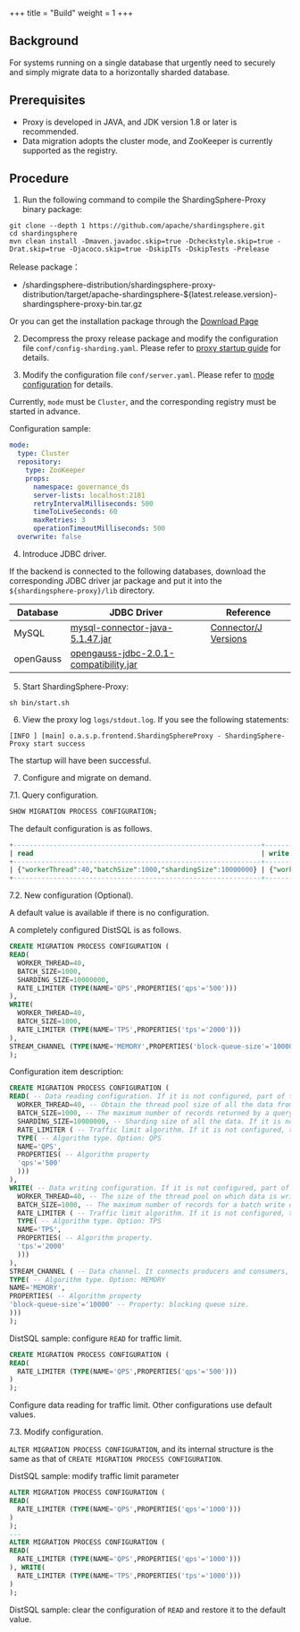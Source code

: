 +++
title = "Build"
weight = 1
+++

## Background

For systems running on a single database that urgently need to securely and simply migrate data to a horizontally sharded database.

## Prerequisites

-  Proxy is developed in JAVA, and JDK version 1.8 or later is recommended. 
- Data migration adopts the cluster mode, and ZooKeeper is currently supported as the registry.

## Procedure

1. Run the following command to compile the ShardingSphere-Proxy binary package: 

```
git clone --depth 1 https://github.com/apache/shardingsphere.git
cd shardingsphere
mvn clean install -Dmaven.javadoc.skip=true -Dcheckstyle.skip=true -Drat.skip=true -Djacoco.skip=true -DskipITs -DskipTests -Prelease
```

Release package：
- /shardingsphere-distribution/shardingsphere-proxy-distribution/target/apache-shardingsphere-${latest.release.version}-shardingsphere-proxy-bin.tar.gz

Or you can get the installation package through the [Download Page](https://shardingsphere.apache.org/document/current/en/downloads/)

2. Decompress the proxy release package and modify the configuration file `conf/config-sharding.yaml`. Please refer to [proxy startup guide](/en/user-manual/shardingsphere-proxy/startup/bin/) for details.

3. Modify the configuration file `conf/server.yaml`. Please refer to [mode configuration](/en/user-manual/shardingsphere-jdbc/yaml-config/mode/) for details.

Currently, `mode` must be `Cluster`, and the corresponding registry must be started in advance.

Configuration sample:
```yaml
mode:
  type: Cluster
  repository:
    type: ZooKeeper
    props:
      namespace: governance_ds
      server-lists: localhost:2181
      retryIntervalMilliseconds: 500
      timeToLiveSeconds: 60
      maxRetries: 3
      operationTimeoutMilliseconds: 500
  overwrite: false
```

4. Introduce JDBC driver.

If the backend is connected to the following databases, download the corresponding JDBC driver jar package and put it into the `${shardingsphere-proxy}/lib` directory.

| Database              | JDBC Driver                                                                                                                                                        | Reference                                                                                        |
| --------------------- | ------------------------------------------------------------------------------------------------------------------------------------------------------------------ | ------------------------------------------------------------------------------------------------ |
| MySQL                 | [mysql-connector-java-5.1.47.jar]( https://repo1.maven.org/maven2/mysql/mysql-connector-java/5.1.47/mysql-connector-java-5.1.47.jar )                              | [Connector/J Versions]( https://dev.mysql.com/doc/connector-j/5.1/en/connector-j-versions.html ) |
| openGauss             | [opengauss-jdbc-2.0.1-compatibility.jar]( https://repo1.maven.org/maven2/org/opengauss/opengauss-jdbc/2.0.1-compatibility/opengauss-jdbc-2.0.1-compatibility.jar ) |                                                                                                  |

5. Start ShardingSphere-Proxy:

```
sh bin/start.sh
```

6. View the proxy log `logs/stdout.log`. If you see the following statements:

```
[INFO ] [main] o.a.s.p.frontend.ShardingSphereProxy - ShardingSphere-Proxy start success
```

The startup will have been successful.

7. Configure and migrate on demand.

7.1. Query configuration.

```sql
SHOW MIGRATION PROCESS CONFIGURATION;
```

The default configuration is as follows.

```sql
+--------------------------------------------------------------+--------------------------------------+------------------------------------------------------+
| read                                                         | write                                | stream_channel                                       |
+--------------------------------------------------------------+--------------------------------------+------------------------------------------------------+
| {"workerThread":40,"batchSize":1000,"shardingSize":10000000} | {"workerThread":40,"batchSize":1000} | {"type":"MEMORY","props":{"block-queue-size":10000}} |
+--------------------------------------------------------------+--------------------------------------+------------------------------------------------------+
```

7.2. New configuration (Optional).

A default value is available if there is no configuration.

A completely configured DistSQL is as follows.

```sql
CREATE MIGRATION PROCESS CONFIGURATION (
READ(
  WORKER_THREAD=40,
  BATCH_SIZE=1000,
  SHARDING_SIZE=10000000,
  RATE_LIMITER (TYPE(NAME='QPS',PROPERTIES('qps'='500')))
),
WRITE(
  WORKER_THREAD=40,
  BATCH_SIZE=1000,
  RATE_LIMITER (TYPE(NAME='TPS',PROPERTIES('tps'='2000')))
),
STREAM_CHANNEL (TYPE(NAME='MEMORY',PROPERTIES('block-queue-size'='10000')))
);
```

Configuration item description:

```sql
CREATE MIGRATION PROCESS CONFIGURATION (
READ( -- Data reading configuration. If it is not configured, part of the parameters will take effect by default.
  WORKER_THREAD=40, -- Obtain the thread pool size of all the data from the source side. If it is not configured, the default value is used.
  BATCH_SIZE=1000, -- The maximum number of records returned by a query operation. If it is not configured, the default value is used.
  SHARDING_SIZE=10000000, -- Sharding size of all the data. If it is not configured, the default value is used.
  RATE_LIMITER ( -- Traffic limit algorithm. If it is not configured, traffic is not limited.
  TYPE( -- Algorithm type. Option: QPS
  NAME='QPS',
  PROPERTIES( -- Algorithm property
  'qps'='500'
  )))
),
WRITE( -- Data writing configuration. If it is not configured, part of the parameters will take effect by default.
  WORKER_THREAD=40, -- The size of the thread pool on which data is written into the target side. If it is not configured, the default value is used.
  BATCH_SIZE=1000, -- The maximum number of records for a batch write operation. If it is not configured, the default value is used.
  RATE_LIMITER ( -- Traffic limit algorithm. If it is not configured, traffic is not limited.
  TYPE( -- Algorithm type. Option: TPS
  NAME='TPS',
  PROPERTIES( -- Algorithm property.
  'tps'='2000'
  )))
),
STREAM_CHANNEL ( -- Data channel. It connects producers and consumers, used for reading and writing procedures. If it is not configured, the MEMORY type is used by default.
TYPE( -- Algorithm type. Option: MEMORY
NAME='MEMORY',
PROPERTIES( -- Algorithm property
'block-queue-size'='10000' -- Property: blocking queue size.
)))
);
```

DistSQL sample: configure `READ` for traffic limit.

```sql
CREATE MIGRATION PROCESS CONFIGURATION (
READ(
  RATE_LIMITER (TYPE(NAME='QPS',PROPERTIES('qps'='500')))
)
);
```

Configure data reading for traffic limit. Other configurations use default values.

7.3. Modify configuration.

`ALTER MIGRATION PROCESS CONFIGURATION`, and its internal structure is the same as that of `CREATE MIGRATION PROCESS CONFIGURATION`.

DistSQL sample: modify traffic limit parameter

```sql
ALTER MIGRATION PROCESS CONFIGURATION (
READ(
  RATE_LIMITER (TYPE(NAME='QPS',PROPERTIES('qps'='1000')))
)
);
---
ALTER MIGRATION PROCESS CONFIGURATION (
READ(
  RATE_LIMITER (TYPE(NAME='QPS',PROPERTIES('qps'='1000')))
), WRITE(
  RATE_LIMITER (TYPE(NAME='TPS',PROPERTIES('tps'='1000')))
)
);
```

DistSQL sample: clear the configuration of `READ` and restore it to the default value.
